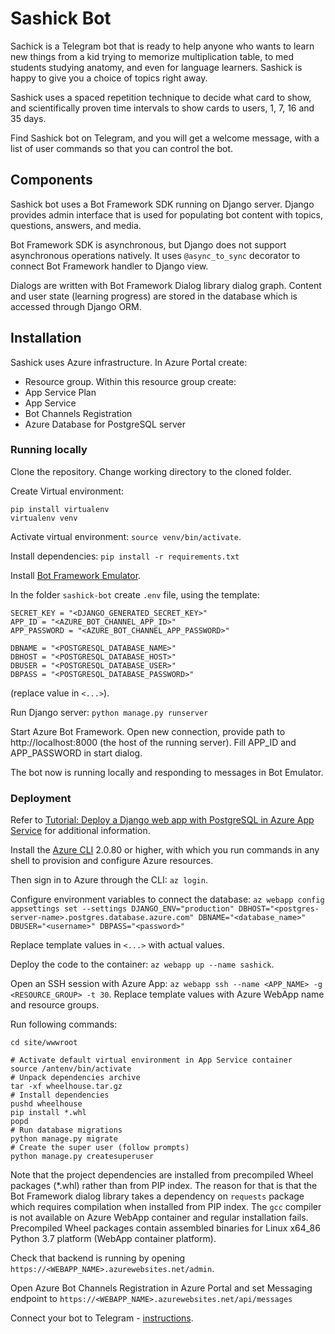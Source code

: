 # Sashick Bot

Sachick is a Telegram bot that is ready to help anyone who wants to learn new things from a kid trying to memorize multiplication table, to med students studying anatomy, and even for language learners. Sashick is happy to give you a choice of topics right away.

Sashick uses a spaced repetition technique to decide what card to show, and scientifically proven time intervals to show cards to users, 1, 7, 16 and 35 days.

Find Sashick bot on Telegram, and you will get a welcome message, with a list of user commands so that you can control the bot.

## Components

Sashick bot uses a Bot Framework SDK running on Django server. Django provides admin interface that is used for populating bot content with topics, questions, answers, and media.

Bot Framework SDK is asynchronous, but Django does not support asynchronous operations natively. It uses `@async_to_sync` decorator to connect Bot Framework handler to Django view.

Dialogs are written with Bot Framework Dialog library dialog graph. Content and user state (learning progress) are stored in the database which is accessed through Django ORM.

## Installation

Sashick uses Azure infrastructure. In Azure Portal create:

* Resource group. Within this resource group create:
* App Service Plan
* App Service
* Bot Channels Registration
* Azure Database for PostgreSQL server

### Running locally

Clone the repository. Change working directory to the cloned folder.

Create Virtual environment:
```
pip install virtualenv
virtualenv venv 
```

Activate virtual environment: `source venv/bin/activate`.

Install dependencies: `pip install -r requirements.txt`

Install [Bot Framework Emulator](https://github.com/Microsoft/BotFramework-Emulator/blob/master/README.md). 

In the folder `sashick-bot` create `.env` file, using the template:

```
SECRET_KEY = "<DJANGO_GENERATED_SECRET_KEY>"
APP_ID = "<AZURE_BOT_CHANNEL_APP_ID>"
APP_PASSWORD = "<AZURE_BOT_CHANNEL_APP_PASSWORD>"

DBNAME = "<POSTGRESQL_DATABASE_NAME>"
DBHOST = "<POSTGRESQL_DATABASE_HOST>"
DBUSER = "<POSTGRESQL_DATABASE_USER>"
DBPASS = "<POSTGRESQL_DATABASE_PASSWORD>"
```

(replace value in `<...>`).

Run Django server: `python manage.py runserver`

Start Azure Bot Framework. Open new connection, provide path to http://localhost:8000 (the host of the running server). Fill APP_ID and APP_PASSWORD in start dialog.

The bot now  is running locally and responding to messages in Bot Emulator.

### Deployment

Refer to [Tutorial: Deploy a Django web app with PostgreSQL in Azure App Service](https://docs.microsoft.com/en-us/azure/app-service/containers/tutorial-python-postgresql-app?tabs=bash%2Cclone) for additional information.

Install the [Azure CLI](https://docs.microsoft.com/en-us/cli/azure/install-azure-cli) 2.0.80 or higher, with which you run commands in any shell to provision and configure Azure resources.

Then sign in to Azure through the CLI: `az login`.

Configure environment variables to connect the database: 
```az webapp config appsettings set --settings DJANGO_ENV="production" DBHOST="<postgres-server-name>.postgres.database.azure.com" DBNAME="<database_name>" DBUSER="<username>" DBPASS="<password>"```

Replace template values in `<...>` with actual values.

Deploy the code to the container: `az webapp up --name sashick`.

Open an SSH session with Azure App:
`az webapp ssh --name <APP_NAME> -g <RESOURCE_GROUP> -t 30`. Replace template values with Azure WebApp name and resource groups.

Run following commands:
```
cd site/wwwroot

# Activate default virtual environment in App Service container
source /antenv/bin/activate
# Unpack dependencies archive
tar -xf wheelhouse.tar.gz
# Install dependencies
pushd wheelhouse
pip install *.whl
popd
# Run database migrations
python manage.py migrate
# Create the super user (follow prompts)
python manage.py createsuperuser
```

Note that the project dependencies are installed from precompiled Wheel packages (*.whl) rather than from PIP index. The reason for that is that the Bot Framework dialog library takes a dependency on `requests` package which requires compilation when installed from PIP index. The `gcc` compiler is not available on Azure WebApp container and regular installation fails. Precompiled Wheel packages contain assembled binaries for Linux x64_86 Python 3.7 platform (WebApp container platform).

Check that backend is running by opening `https://<WEBAPP_NAME>.azurewebsites.net/admin`.

Open Azure Bot Channels Registration in Azure Portal and set Messaging endpoint to `https://<WEBAPP_NAME>.azurewebsites.net/api/messages`

Connect your bot to Telegram - [instructions](https://docs.microsoft.com/en-us/azure/bot-service/bot-service-channel-connect-telegram?view=azure-bot-service-4.0).

